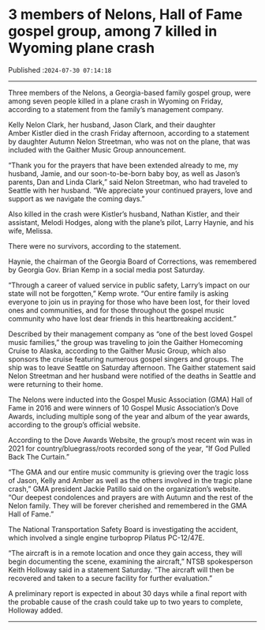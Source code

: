 # 3 members of Nelons, Hall of Fame gospel group, among 7 killed in Wyoming plane crash

Published :`2024-07-30 07:14:18`

---

Three members of the Nelons, a Georgia-based family gospel group, were among seven people killed in a plane crash in Wyoming on Friday, according to a statement from the family’s management company.

Kelly Nelon Clark, her husband, Jason Clark, and their daughter Amber Kistler died in the crash Friday afternoon, according to a statement by daughter Autumn Nelon Streetman, who was not on the plane, that was included with the Gaither Music Group announcement.

“Thank you for the prayers that have been extended already to me, my husband, Jamie, and our soon-to-be-born baby boy, as well as Jason’s parents, Dan and Linda Clark,” said Nelon Streetman, who had traveled to Seattle with her husband. “We appreciate your continued prayers, love and support as we navigate the coming days.”

Also killed in the crash were Kistler’s husband, Nathan Kistler, and their assistant, Melodi Hodges, along with the plane’s pilot, Larry Haynie, and his wife, Melissa.

There were no survivors, according to the statement.

Haynie, the chairman of the Georgia Board of Corrections, was remembered by Georgia Gov. Brian Kemp in a social media post Saturday.

“Through a career of valued service in public safety, Larry’s impact on our state will not be forgotten,” Kemp wrote. “Our entire family is asking everyone to join us in praying for those who have been lost, for their loved ones and communities, and for those throughout the gospel music community who have lost dear friends in this heartbreaking accident.”

Described by their management company as “one of the best loved Gospel music families,” the group was traveling to join the Gaither Homecoming Cruise to Alaska, according to the Gaither Music Group, which also sponsors the cruise featuring numerous gospel singers and groups. The ship was to leave Seattle on Saturday afternoon. The Gaither statement said Nelon Streetman and her husband were notified of the deaths in Seattle and were returning to their home.

The Nelons were inducted into the Gospel Music Association (GMA) Hall of Fame in 2016 and were winners of 10 Gospel Music Association’s Dove Awards, including multiple song of the year and album of the year awards, according to the group’s official website.

According to the Dove Awards Website, the group’s most recent win was in  2021 for country/bluegrass/roots recorded song of the year, “If God Pulled Back The Curtain.”

“The GMA and our entire music community is grieving over the tragic loss of Jason, Kelly and Amber as well as the others involved in the tragic plane crash,” GMA president Jackie Patillo said on the organization’s website. “Our deepest condolences and prayers are with Autumn and the rest of the Nelon family. They will be forever cherished and remembered in the GMA Hall of Fame.”

The National Transportation Safety Board is investigating the accident, which involved a single engine turboprop Pilatus PC-12/47E.

“The aircraft is in a remote location and once they gain access, they will begin documenting the scene, examining the aircraft,” NTSB spokesperson Keith Holloway said in a statement Saturday. “The aircraft will then be recovered and taken to a secure facility for further evaluation.”

A preliminary report is expected in about 30 days while a final report with the probable cause of the crash could take up to two years to complete, Holloway added.

---

